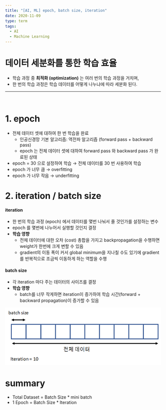 ```yaml
---
title: "[AI, ML] epoch, batch size, iteration"
date: 2020-11-09
type: term
tags:
  - AI
  - Machine Learning
---
```


# 데이터 세분화를 통한 학습 효율

- 학습 과정 중 **최적화 (optimization)** 는 여러 번의 학습 과정을 거치며,
- 한 번의 학습 과정은 학습 데이터를 어떻게 나누냐에 따라 세분화 된다.


-----

<br/>

# 1. epoch

- 전체 데이터 셋에 대하여 한 번 학습을 완료
  - 인공신경망 기본 알고리즘: 역전파 알고리즘 (forward pass + backward pass)
  - epoch 는 전체 데이터 셋에 대하여 forward pass 와 backward pass 가 완료된 상태
- epoch = 30 으로 설정하여 학습 → 전체 데이터를 30 번 사용하여 학습
- epoch 가 너무 큼 → overfitting
- epoch 가 너무 작음 → underfitting
    

# 2. iteration / batch size

#### iteration
- 한 번의 학습 과정 (epoch) 에서 데이터를 몇번 나눠서 줄 것인가를 설정하는 변수
- epoch 를 몇번에 나누어서 실행할 것인지 결정
- **학습 영향**
  - 전체 데이터에 대한 오차 (cost) 총합을 가지고 backpropagation을 수행하면 weight가 한번에 크게 변할 수 있음
  - gradient의 이동 폭이 커서 global minimum을 지나칠 수도 있기에 gradient를 반복적으로 조금씩 이동하게 하는 역할을 수행


#### batch size  
- 각 iteration 마다 주는 데이터의 사이즈를 결정
- **학습 영향**
  - batch를 너무 작게하면 iteration이 증가하여 학습 시간(forward + backward propagation)이 증가할 수 있음

![image](./1.png)

# summary
- Total Dataset = Batch Size \* mini batch
- 1 Epoch = Batch Size \* Iteration
